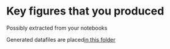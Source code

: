 # Key figures that you produced

Possibly extracted from your notebooks

Generated datafiles are placed[in this folder](https://github.com/cmip6moap/project01/tree/main/data/processed_data)
